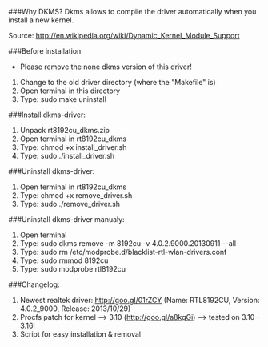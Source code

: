 ###Why DKMS?
Dkms allows to compile the driver automatically when you install a new kernel.

Source: http://en.wikipedia.org/wiki/Dynamic_Kernel_Module_Support

###Before installation:
- Please remove the none dkms version of this driver!
1. Change to the old driver directory (where the "Makefile" is)
2. Open terminal in this directory
3. Type: sudo make uninstall

###Install dkms-driver:
1. Unpack rt8192cu_dkms.zip
2. Open terminal in rt8192cu_dkms
3. Type: chmod +x install_driver.sh
4. Type: sudo ./install_driver.sh

###Uninstall dkms-driver:
1. Open terminal in rt8192cu_dkms
2. Type: chmod +x remove_driver.sh
3. Type: sudo ./remove_driver.sh

###Uninstall dkms-driver manualy:
1. Open terminal
2. Type: sudo dkms remove -m 8192cu -v 4.0.2.9000.20130911 --all
3. Type: sudo rm /etc/modprobe.d/blacklist-rtl-wlan-drivers.conf
4. Type: sudo rmmod 8192cu
5. Type: sudo modprobe rtl8192cu

###Changelog:
1. Newest realtek driver: http://goo.gl/01rZCY  (Name: RTL8192CU, Version: 4.0.2_9000, Release: 2013/10/29)
2. Procfs patch for kernel --> 3.10 (http://goo.gl/a8kgGi) --> tested on 3.10 - 3.16!
3. Script for easy installation & removal
